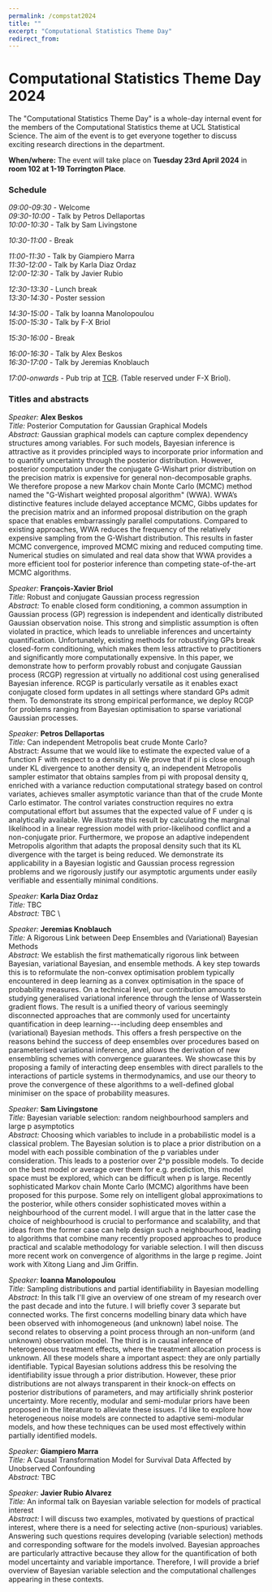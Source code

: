 ```yaml
---
permalink: /compstat2024
title: ""
excerpt: "Computational Statistics Theme Day"
redirect_from: 
---
```


# Computational Statistics Theme Day 2024

The "Computational Statistics Theme Day" is a whole-day internal event for the members of the Computational Statistics theme at UCL Statistical Science. The aim of the event is to get everyone together to discuss exciting research directions in the department.

**When/where:** The event will take place on **Tuesday 23rd April 2024** in **room 102 at 1-19 Torrington Place**.

### Schedule

*09:00-09:30* - Welcome \
*09:30-10:00* - Talk by Petros Dellaportas \
*10:00-10:30* -	Talk by Sam Livingstone 

*10:30-11:00*	- Break

*11:00-11:30* - Talk by Giampiero Marra \
*11:30-12:00*	- Talk by Karla Diaz Ordaz \
*12:00-12:30* -  Talk by Javier Rubio  

*12:30-13:30* - Lunch break \
*13:30-14:30*	- Poster session 

*14:30-15:00*	- Talk by Ioanna Manolopoulou \
*15:00-15:30*	- Talk by F-X Briol 

*15:30-16:00*	- Break 

*16:00-16:30*	- Talk by Alex Beskos \
*16:30-17:00*	- Talk by Jeremias Knoblauch 

*17:00-onwards* - Pub trip at [TCR](https://bartcr.com). (Table reserved under F-X Briol).

### Titles and abstracts

*Speaker:* **Alex Beskos** \
*Title:* Posterior Computation for Gaussian Graphical Models \
*Abstract:*  Gaussian graphical models can capture complex dependency structures among variables. For such models, Bayesian inference is attractive as it provides principled ways to incorporate prior information and to quantify uncertainty through the posterior distribution. However, posterior computation under the conjugate G-Wishart prior distribution on the precision matrix is expensive for general non-decomposable graphs. We therefore propose a new Markov chain Monte Carlo (MCMC) method named the "G-Wishart weighted proposal algorithm" (WWA). WWA’s distinctive features include delayed acceptance MCMC, Gibbs updates for the precision matrix and an informed proposal distribution on the graph space that enables embarrassingly parallel computations. Compared to existing approaches, WWA reduces the frequency of the relatively expensive sampling from the G-Wishart distribution. This results in faster MCMC convergence, improved MCMC mixing and reduced computing time. Numerical studies on simulated and real data show that WWA provides a more efficient tool for posterior inference than competing state-of-the-art MCMC algorithms. 

*Speaker:* **François-Xavier Briol**\
*Title:* Robust and conjugate Gaussian process regression\
*Abstract:* To enable closed form conditioning, a common assumption in Gaussian process (GP) regression is independent and identically distributed Gaussian observation noise. This strong and simplistic assumption is often violated in practice, which leads to unreliable inferences and uncertainty quantification. Unfortunately, existing methods for robustifying GPs break closed-form conditioning, which makes them less attractive to practitioners and significantly more computationally expensive. In this paper, we demonstrate how to perform provably robust and conjugate Gaussian process (RCGP) regression at virtually no additional cost using generalised Bayesian inference. RCGP is particularly versatile as it enables exact conjugate closed form updates in all settings where standard GPs admit them. To demonstrate its strong empirical performance, we deploy RCGP for problems ranging from Bayesian optimisation to sparse variational Gaussian processes.

*Speaker:* **Petros Dellaportas**\
*Title:*  Can independent Metropolis beat crude Monte Carlo? \
Abstract: Assume that we would like to estimate the expected value of a function F with respect to a density pi.  We prove that if pi is close enough under KL divergence to another density q, an independent Metropolis sampler estimator that obtains samples from pi with proposal density q, enriched with a variance reduction computational strategy based on control variates, achieves smaller asymptotic variance than that of the crude Monte Carlo estimator. The control variates construction requires no extra computational effort but assumes that the expected value of F under q is analytically available. We illustrate this  result by calculating the marginal likelihood in a linear regression model with  prior-likelihood conflict and a non-conjugate prior. Furthermore, we propose an adaptive independent Metropolis algorithm that adapts the proposal density such that its KL divergence with the target is being reduced. We demonstrate its applicability in a Bayesian logistic and Gaussian process regression problems and we rigorously justify our asymptotic arguments under  easily verifiable and essentially minimal conditions.

*Speaker:* **Karla Diaz Ordaz** \
*Title:* TBC \
*Abstract:* TBC \

*Speaker:* **Jeremias Knoblauch**\
*Title:* A Rigorous Link between Deep Ensembles and (Variational) Bayesian Methods\
*Abstract:* We establish the first mathematically rigorous link between Bayesian, variational Bayesian, and ensemble methods. A key step towards this is to reformulate the non-convex optimisation problem typically encountered in deep learning as a convex optimisation in the space of probability measures. On a technical level, our contribution amounts to studying generalised variational inference through the lense of Wasserstein gradient flows. The result is a unified theory of various seemingly disconnected approaches that are commonly used for uncertainty quantification in deep learning---including deep ensembles and (variational) Bayesian methods. This offers a fresh perspective on the reasons behind the success of deep ensembles over procedures based on parameterised variational inference, and allows the derivation of new ensembling schemes with convergence guarantees. We showcase this by proposing a family of interacting deep ensembles with direct parallels to the interactions of particle systems in thermodynamics, and use our theory to prove the convergence of these algorithms to a well-defined global minimiser on the space of probability measures. 

*Speaker:* **Sam Livingstone** \
*Title:* Bayesian variable selection: random neighbourhood samplers and large p asymptotics \
*Abstract:* Choosing which variables to include in a probabilistic model is a classical problem. The Bayesian solution is to place a prior distribution on a model with each possible combination of the p variables under consideration. This leads to a posterior over 2^p possible models. To decide on the best model or average over them for e.g. prediction, this model space must be explored, which can be difficult when p is large. Recently sophisticated Markov chain Monte Carlo (MCMC) algorithms have been proposed for this purpose. Some rely on intelligent global approximations to the posterior, while others consider sophisticated moves within a neighbourhood of the current model. I will argue that in the latter case the choice of neighbourhood is crucial to performance and scalability, and that ideas from the former case can help design such a neighbourhood, leading to algorithms that combine many recently proposed approaches to produce practical and scalable methodology for variable selection. I will then discuss more recent work on convergence of algorithms in the large p regime. Joint work with Xitong Liang and Jim Griffin.

*Speaker:* **Ioanna Manolopoulou** \
*Title:* Sampling distributions and partial identifiability in Bayesian modelling \
*Abstract:* In this talk I'll give an overview of one stream of my research over the past decade and into the future. I will briefly cover 3 separate but connected works. The first concerns modelling binary data which have been observed with inhomogeneous (and unknown) label noise. The second relates to observing a point process through an non-uniform (and unknown) observation model. The third is in causal inference of heterogeneous treatment effects, where the treatment allocation process is unknown. All these models share a important aspect: they are only partially identifiable. Typical Bayesian solutions  address this be resolving the identifiability issue through a prior distribution. However, these prior distributions are not always transparent in their knock-on effects on posterior distributions of parameters, and may artificially shrink posterior uncertainty. More recently, modular and semi-modular priors have been proposed in the literature to alleviate these issues. I'd like to explore how heterogeneous noise models are connected to adaptive semi-modular models, and how these techniques can be used most effectively within partially identified models. 

*Speaker:* **Giampiero Marra** \
*Title:* A Causal Transformation Model for Survival Data Affected by Unobserved Confounding \
*Abstract:* TBC

*Speaker:* **Javier Rubio Alvarez**\
*Title:* An informal talk on Bayesian variable selection for models of practical interest \
*Abstract:* I will discuss two examples, motivated by questions of practical interest, where there is a need for selecting active (non-spurious) variables. Answering such questions requires developing (variable selection) methods and corresponding software for the models involved. Bayesian approaches are particularly attractive because they allow for the quantification of both model uncertainty and variable importance.  Therefore, I will provide a brief overview of Bayesian variable selection and the computational challenges appearing in these contexts.

